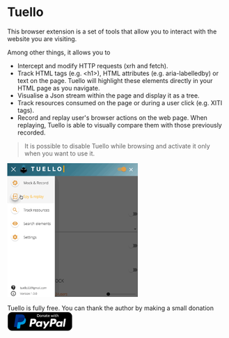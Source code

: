 # Tuello

This browser extension is a set of tools that allow you to interact with the website you are visiting. 

Among other things, it allows you to

- Intercept and modify HTTP requests (xrh and fetch).
- Track HTML tags (e.g. \<h1>), HTML attributes (e.g. aria-labelledby) or text on the page. Tuello will highlight these elements directly in your HTML page as you navigate.
- Visualise a Json stream within the page and display it as a tree.
- Track resources consumed on the page or during a user click (e.g. XITI tags).
- Record and replay user's browser actions on the web page. When replaying, Tuello is able to visually compare them with those previously recorded.

> It is possible to disable Tuello while browsing and activate it only when you want to use it.

<img src="./img/Tuello.gif"  width=300px >

Tuello is fully free. You can thank the author by making a small donation  
[!["Donate with PayPal"](img/donate-button.png)](https://www.paypal.com/donate/?hosted_button_id=5RX4KGSTJPJDA)


